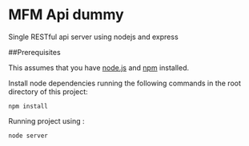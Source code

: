 MFM Api dummy
=============

Single RESTful api server using  nodejs and express


##Prerequisites

This assumes that you have [node.js](http://nodejs.org) and [npm](https://npmjs.org/)  installed.


Install node dependencies running the following commands in the root directory of this project:

```shell
npm install
```
Running project using :

```shell
node server
```
